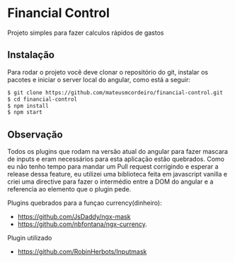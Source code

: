 # Financial Control

Projeto simples para fazer calculos rápidos de gastos

## Instalação

Para rodar o projeto você deve clonar o repositório do git, instalar os pacotes e iniciar o server local do angular, como está a seguir:
```sh
$ git clone https://github.com/mateusmcordeiro/financial-control.git
$ cd financial-control
$ npm install
$ npm start
```
## Observação
Todos os plugins que rodam na versão atual do angular para fazer mascara de inputs e eram necessários para esta aplicação estão quebrados.
Como eu não tenho tempo para mandar um Pull request corrigindo e esperar a release dessa feature, eu utilizei uma biblioteca feita em javascript vanilla e criei uma directive para fazer o intermédio entre a DOM do angular e a referencia ao elemento que o plugin pede. 
 
Plugins quebrados para a funçao currency(dinheiro):  
- https://github.com/JsDaddy/ngx-mask
- https://github.com/nbfontana/ngx-currency.
 
Plugin utilizado 
- https://github.com/RobinHerbots/Inputmask

